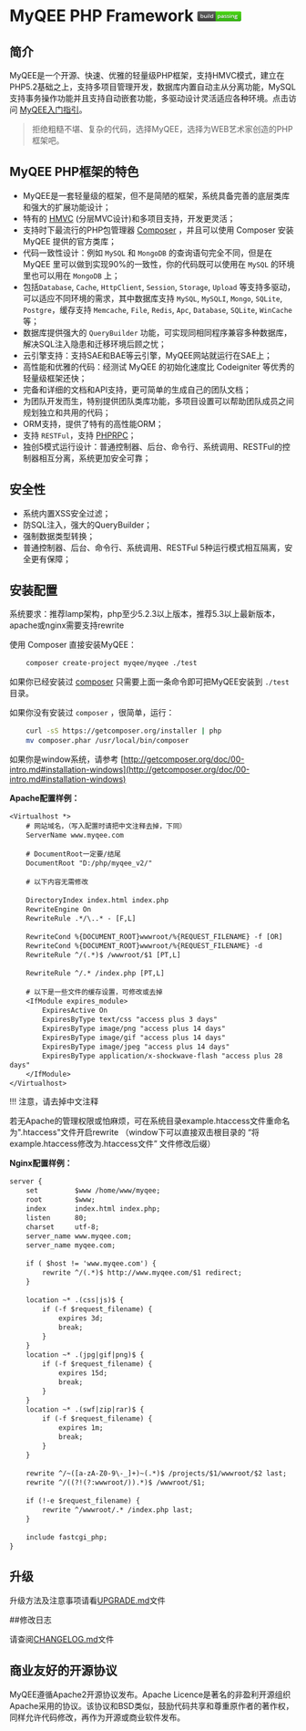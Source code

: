 MyQEE PHP Framework  ![passing](./manual/html/assets/images/passing.png)
====

## 简介


MyQEE是一个开源、快速、优雅的轻量级PHP框架，支持HMVC模式，建立在PHP5.2基础之上，支持多项目管理开发，数据库内置自动主从分离功能，MySQL支持事务操作功能并且支持自动嵌套功能，多驱动设计灵活适应各种环境。点击访问 [MyQEE入门指引](./manual/guide/zh-cn/starting.md)。

> 拒绝粗糙不堪、复杂的代码，选择MyQEE，选择为WEB艺术家创造的PHP框架吧。

## MyQEE PHP框架的特色

* MyQEE是一套轻量级的框架，但不是简陋的框架，系统具备完善的底层类库和强大的扩展功能设计；
* 特有的 [HMVC](./manual/guide/zh-cn/hmvc.md) (分层MVC设计)和多项目支持，开发更灵活；
* 支持时下最流行的PHP包管理器 [Composer](http://getcomposer.org/) ，并且可以使用 Composer 安装 MyQEE 提供的官方类库；
* 代码一致性设计：例如 `MySQL` 和 `MongoDB` 的查询语句完全不同，但是在 MyQEE 里可以做到实现90%的一致性，你的代码既可以使用在 `MySQL` 的环境里也可以用在 `MongoDB` 上；
* 包括`Database`, `Cache`, `HttpClient`, `Session`, `Storage`, `Upload` 等支持多驱动，可以适应不同环境的需求，其中数据库支持 `MySQL`, `MySQLI`, `Mongo`, `SQLite`, `Postgre`，缓存支持 `Memcache`, `File`, `Redis`, `Apc`, `Database`, `SQLite`, `WinCache` 等；
* 数据库提供强大的 `QueryBuilder` 功能，可实现同相同程序兼容多种数据库，解决SQL注入隐患和迁移环境后顾之忧；
* 云引擎支持：支持SAE和BAE等云引擎，MyQEE网站就运行在SAE上；
* 高性能和优雅的代码：经测试 MyQEE 的初始化速度比 Codeigniter 等优秀的轻量级框架还快；
* 完备和详细的文档和API支持，更可简单的生成自己的团队文档；
* 为团队开发而生，特别提供团队类库功能，多项目设置可以帮助团队成员之间规划独立和共用的代码；
* ORM支持，提供了特有的高性能ORM；
* 支持 `RESTFul`，支持 [PHPRPC](http://www.phprpc.org/)；
* 独创5模式运行设计：普通控制器、后台、命令行、系统调用、RESTFul的控制器相互分离，系统更加安全可靠；

## 安全性

* 系统内置XSS安全过滤；
* 防SQL注入，强大的QueryBuilder；
* 强制数据类型转换；
* 普通控制器、后台、命令行、系统调用、RESTFul 5种运行模式相互隔离，安全更有保障；



## 安装配置

系统要求：推荐lamp架构，php至少5.2.3以上版本，推荐5.3以上最新版本，apache或nginx需要支持rewrite

使用 Composer 直接安装MyQEE：

``` bash
    composer create-project myqee/myqee ./test
```

如果你已经安装过 [composer](http://getcomposer.org/) 只需要上面一条命令即可把MyQEE安装到 `./test` 目录。

如果你没有安装过 `composer` ，很简单，运行：

``` bash
    curl -sS https://getcomposer.org/installer | php
    mv composer.phar /usr/local/bin/composer
```
如果你是window系统，请参考 [http://getcomposer.org/doc/00-intro.md#installation-windows](http://getcomposer.org/doc/00-intro.md#installation-windows)

**Apache配置样例：**
	
``` ApacheConf
<Virtualhost *>
    # 网站域名，（写入配置时请把中文注释去掉，下同）
	ServerName www.myqee.com
	
	# DocumentRoot一定要/结尾
	DocumentRoot "D:/php/myqee_v2/"
	
    # 以下内容无需修改
    
	DirectoryIndex index.html index.php
	RewriteEngine On
	RewriteRule .*/\..* - [F,L]
	
    RewriteCond %{DOCUMENT_ROOT}wwwroot/%{REQUEST_FILENAME} -f [OR]
    RewriteCond %{DOCUMENT_ROOT}wwwroot/%{REQUEST_FILENAME} -d
    RewriteRule ^/(.*)$ /wwwroot/$1 [PT,L]

    RewriteRule ^/.* /index.php [PT,L]
    
    # 以下是一些文件的缓存设置，可修改或去掉
    <IfModule expires_module>
    	ExpiresActive On
    	ExpiresByType text/css "access plus 3 days"
    	ExpiresByType image/png "access plus 14 days"
    	ExpiresByType image/gif "access plus 14 days"
    	ExpiresByType image/jpeg "access plus 14 days"
    	ExpiresByType application/x-shockwave-flash "access plus 28 days"
	</IfModule>
</Virtualhost>
```
 
!!! 注意，请去掉中文注释 

若无Apache的管理权限或怕麻烦，可在系统目录example.htaccess文件重命名为".htaccess"文件开启rewrite
（window下可以直接双击根目录的 “将example.htaccess修改为.htaccess文件” 文件修改后缀）


**Nginx配置样例：**

``` Nginx
server {
    set         $www /home/www/myqee;
    root        $www;
    index       index.html index.php;
    listen      80;
    charset     utf-8;
    server_name www.myqee.com;
    server_name myqee.com;
    
    if ( $host != 'www.myqee.com') {
        rewrite ^/(.*)$ http://www.myqee.com/$1 redirect;
    }

    location ~* .(css|js)$ {
        if (-f $request_filename) {
            expires 3d;
            break;
        }
    }
    location ~* .(jpg|gif|png)$ {
        if (-f $request_filename) {
            expires 15d;
            break;
        }
    }
    location ~* .(swf|zip|rar)$ {
        if (-f $request_filename) {
            expires 1m;
            break;
        }
    }

    rewrite ^/~([a-zA-Z0-9\-_]+)~(.*)$ /projects/$1/wwwroot/$2 last;
    rewrite ^/((?!(?:wwwroot/)).*)$ /wwwroot/$1;

    if (!-e $request_filename) {
        rewrite ^/wwwroot/.* /index.php last;
    }

    include fastcgi_php;
}
```	




## 升级
升级方法及注意事项请看[UPGRADE.md](UPGRADE.md)文件


##修改日志

请查阅[CHANGELOG.md](CHANGELOG.md)文件


## 商业友好的开源协议


MyQEE遵循Apache2开源协议发布。Apache Licence是著名的非盈利开源组织Apache采用的协议。该协议和BSD类似，鼓励代码共享和尊重原作者的著作权，同样允许代码修改，再作为开源或商业软件发布。

